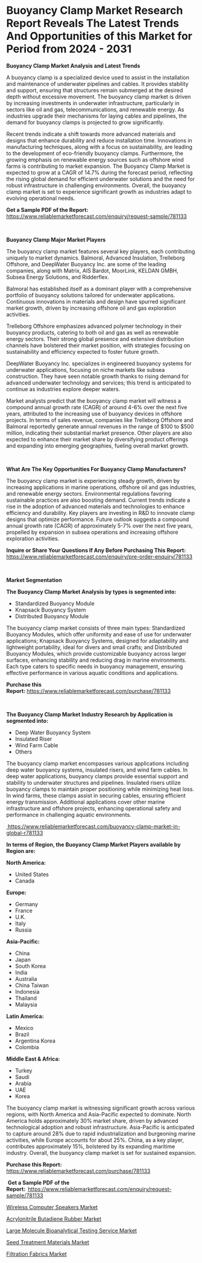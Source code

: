 <p><h1>Buoyancy Clamp Market Research Report Reveals The Latest Trends And Opportunities of this Market for Period from 2024 - 2031</h1></p><p><strong>Buoyancy Clamp Market Analysis and Latest Trends</strong></p>
<p><p>A buoyancy clamp is a specialized device used to assist in the installation and maintenance of underwater pipelines and cables. It provides stability and support, ensuring that structures remain submerged at the desired depth without excessive movement. The buoyancy clamp market is driven by increasing investments in underwater infrastructure, particularly in sectors like oil and gas, telecommunications, and renewable energy. As industries upgrade their mechanisms for laying cables and pipelines, the demand for buoyancy clamps is projected to grow significantly.</p><p>Recent trends indicate a shift towards more advanced materials and designs that enhance durability and reduce installation time. Innovations in manufacturing techniques, along with a focus on sustainability, are leading to the development of eco-friendly buoyancy clamps. Furthermore, the growing emphasis on renewable energy sources such as offshore wind farms is contributing to market expansion. The Buoyancy Clamp Market is expected to grow at a CAGR of 14.7% during the forecast period, reflecting the rising global demand for efficient underwater solutions and the need for robust infrastructure in challenging environments. Overall, the buoyancy clamp market is set to experience significant growth as industries adapt to evolving operational needs.</p></p>
<p><strong>Get a Sample PDF of the Report:&nbsp;</strong> <a href="https://www.reliablemarketforecast.com/enquiry/request-sample/781133?utm_campaign=121&utm_medium=2&utm_source=Github&utm_content=ia&utm_term=19112024&utm_id=buoyancy-clamp">https://www.reliablemarketforecast.com/enquiry/request-sample/781133</a></p>
<p>&nbsp;</p>
<p><strong>Buoyancy Clamp Major Market Players</strong></p>
<p><p>The buoyancy clamp market features several key players, each contributing uniquely to market dynamics. Balmoral, Advanced Insulation, Trelleborg Offshore, and DeepWater Buoyancy Inc. are some of the leading companies, along with Matrix, AIS Bardot, MoorLink, KELDAN GMBH, Subsea Energy Solutions, and Ridderflex. </p><p>Balmoral has established itself as a dominant player with a comprehensive portfolio of buoyancy solutions tailored for underwater applications. Continuous innovations in materials and design have spurred significant market growth, driven by increasing offshore oil and gas exploration activities. </p><p>Trelleborg Offshore emphasizes advanced polymer technology in their buoyancy products, catering to both oil and gas as well as renewable energy sectors. Their strong global presence and extensive distribution channels have bolstered their market position, with strategies focusing on sustainability and efficiency expected to foster future growth.</p><p>DeepWater Buoyancy Inc. specializes in engineered buoyancy systems for underwater applications, focusing on niche markets like subsea construction. They have seen notable growth thanks to rising demand for advanced underwater technology and services; this trend is anticipated to continue as industries explore deeper waters.</p><p>Market analysts predict that the buoyancy clamp market will witness a compound annual growth rate (CAGR) of around 4-6% over the next five years, attributed to the increasing use of buoyancy devices in offshore projects. In terms of sales revenue, companies like Trelleborg Offshore and Balmoral reportedly generate annual revenues in the range of $100 to $500 million, indicating their substantial market presence. Other players are also expected to enhance their market share by diversifying product offerings and expanding into emerging geographies, fueling overall market growth.</p></p>
<p>&nbsp;</p>
<p><strong>What Are The Key Opportunities For Buoyancy Clamp Manufacturers?</strong></p>
<p><p>The buoyancy clamp market is experiencing steady growth, driven by increasing applications in marine operations, offshore oil and gas industries, and renewable energy sectors. Environmental regulations favoring sustainable practices are also boosting demand. Current trends indicate a rise in the adoption of advanced materials and technologies to enhance efficiency and durability. Key players are investing in R&D to innovate clamp designs that optimize performance. Future outlook suggests a compound annual growth rate (CAGR) of approximately 5-7% over the next five years, propelled by expansion in subsea operations and increasing offshore exploration activities.</p></p>
<p><strong>Inquire or Share Your Questions If Any Before Purchasing This Report:</strong> <a href="https://www.reliablemarketforecast.com/enquiry/pre-order-enquiry/781133?utm_campaign=121&utm_medium=2&utm_source=Github&utm_content=ia&utm_term=19112024&utm_id=buoyancy-clamp">https://www.reliablemarketforecast.com/enquiry/pre-order-enquiry/781133</a></p>
<p>&nbsp;</p>
<p><strong>Market Segmentation</strong></p>
<p><strong>The Buoyancy Clamp Market Analysis by types is segmented into:</strong></p>
<p><ul><li>Standardized Buoyancy Module</li><li>Knapsack Buoyancy System</li><li>Distributed Buoyancy Module</li></ul></p>
<p><p>The buoyancy clamp market consists of three main types: Standardized Buoyancy Modules, which offer uniformity and ease of use for underwater applications; Knapsack Buoyancy Systems, designed for adaptability and lightweight portability, ideal for divers and small crafts; and Distributed Buoyancy Modules, which provide customizable buoyancy across larger surfaces, enhancing stability and reducing drag in marine environments. Each type caters to specific needs in buoyancy management, ensuring effective performance in various aquatic conditions and applications.</p></p>
<p><strong>Purchase this Report:&nbsp;</strong><a href="https://www.reliablemarketforecast.com/purchase/781133?utm_campaign=121&utm_medium=2&utm_source=Github&utm_content=ia&utm_term=19112024&utm_id=buoyancy-clamp">https://www.reliablemarketforecast.com/purchase/781133</a></p>
<p>&nbsp;</p>
<p><strong>The Buoyancy Clamp Market Industry Research by Application is segmented into:</strong></p>
<p><ul><li>Deep Water Buoyancy System</li><li>Insulated Riser</li><li>Wind Farm Cable</li><li>Others</li></ul></p>
<p><p>The buoyancy clamp market encompasses various applications including deep water buoyancy systems, insulated risers, and wind farm cables. In deep water applications, buoyancy clamps provide essential support and stability to underwater structures and pipelines. Insulated risers utilize buoyancy clamps to maintain proper positioning while minimizing heat loss. In wind farms, these clamps assist in securing cables, ensuring efficient energy transmission. Additional applications cover other marine infrastructure and offshore projects, enhancing operational safety and performance in challenging aquatic environments.</p></p>
<p><a href="https://www.reliablemarketforecast.com/buoyancy-clamp-market-in-global-r781133?utm_campaign=121&utm_medium=2&utm_source=Github&utm_content=ia&utm_term=19112024&utm_id=buoyancy-clamp">&nbsp;https://www.reliablemarketforecast.com/buoyancy-clamp-market-in-global-r781133</a></p>
<p><strong>In terms of Region, the Buoyancy Clamp Market Players available by Region are:</strong></p>
<p>
    <p> <strong> North America: </strong>
        <ul>
            <li>United States</li>
            <li>Canada</li>
        </ul>
        </p> 
    <p> <strong> Europe: </strong>
        <ul>
            <li>Germany</li>
            <li>France</li>
            <li>U.K.</li>
            <li>Italy</li>
            <li>Russia</li>
        </ul>
        </p> 
    <p> <strong> Asia-Pacific: </strong>
        <ul>
            <li>China</li>
            <li>Japan</li>
            <li>South Korea</li>
            <li>India</li>
            <li>Australia</li>
            <li>China Taiwan</li>
            <li>Indonesia</li>
            <li>Thailand</li>
            <li>Malaysia</li>
        </ul>
        </p> 
    <p> <strong> Latin America: </strong>
        <ul>
            <li>Mexico</li>
            <li>Brazil</li>
            <li>Argentina Korea</li>
            <li>Colombia</li>
        </ul>
        </p> 
    <p> <strong> Middle East & Africa: </strong>
        <ul>
            <li>Turkey</li>
            <li>Saudi</li>
            <li>Arabia</li>
            <li>UAE</li>
            <li>Korea</li>
        </ul>
    </p>
    </p>
<p><p>The buoyancy clamp market is witnessing significant growth across various regions, with North America and Asia-Pacific expected to dominate. North America holds approximately 30% market share, driven by advanced technological adoption and robust infrastructure. Asia-Pacific is anticipated to capture around 28% due to rapid industrialization and burgeoning marine activities, while Europe accounts for about 25%. China, as a key player, contributes approximately 15%, bolstered by its expanding maritime industry. Overall, the buoyancy clamp market is set for sustained expansion.</p></p>
<p><strong>Purchase this Report: </strong><a href="https://www.reliablemarketforecast.com/purchase/781133?utm_campaign=121&utm_medium=2&utm_source=Github&utm_content=ia&utm_term=19112024&utm_id=buoyancy-clamp">https://www.reliablemarketforecast.com/purchase/781133</a></p>
<p>&nbsp;<strong>Get a Sample PDF of the Report:&nbsp;&nbsp;</strong><a href="https://www.reliablemarketforecast.com/enquiry/request-sample/781133?utm_campaign=121&utm_medium=2&utm_source=Github&utm_content=ia&utm_term=19112024&utm_id=buoyancy-clamp">https://www.reliablemarketforecast.com/enquiry/request-sample/781133</a></p>
<p><strong></strong></p>
<p><p><a href="https://www.linkedin.com/pulse/wireless-computer-speakers-market-trends-strategic-insights-nkdse?utm_campaign=121&utm_medium=2&utm_source=Github&utm_content=ia&utm_term=19112024&utm_id=buoyancy-clamp">Wireless Computer Speakers Market</a></p><p><a href="https://www.linkedin.com/pulse/unlocking-growth-potential-strategic-analysis-acrylonitrile-3ngjc?utm_campaign=121&utm_medium=2&utm_source=Github&utm_content=ia&utm_term=19112024&utm_id=buoyancy-clamp">Acrylonitrile Butadiene Rubber Market</a></p><p><a href="https://issuu.com/reportprime-2/docs/large-molecule-bioanalytical-testin_7f0b90a20eea40?utm_campaign=121&utm_medium=2&utm_source=Github&utm_content=ia&utm_term=19112024&utm_id=buoyancy-clamp">Large Molecule Bioanalytical Testing Service Market</a></p><p><a href="https://issuu.com/reportprime-2/docs/seed-treatment-materials-market-siz_30856a3086d9d9?utm_campaign=121&utm_medium=2&utm_source=Github&utm_content=ia&utm_term=19112024&utm_id=buoyancy-clamp">Seed Treatment Materials Market</a></p><p><a href="https://github.com/RoccoManning/Market-Research-Report-List-7/blob/main/filtration-fabrics-market.md?utm_campaign=121&utm_medium=2&utm_source=Github&utm_content=ia&utm_term=19112024&utm_id=buoyancy-clamp">Filtration Fabrics Market</a></p></p>